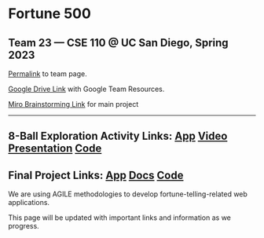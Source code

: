 # Fortune 500
## Team 23 — CSE 110 @ UC San Diego, Spring 2023

[Permalink](https://github.com/cse110-sp23-group23/cse110-sp23-group23/blob/main/admin/team.md) to team page.

[Google Drive Link](https://drive.google.com/drive/folders/1fS5PbOzavOzqdospdFvvXnRhxirArY-B?usp=sharing) with Google Team Resources.

[Miro Brainstorming Link](https://miro.com/app/board/uXjVMN0H0PE=/) for main project


-----------------------------------------
8-Ball Exploration Activity Links:
[App](https://cse110-sp23-group23.github.io/cse110-sp23-group23/source/8ball/)
[Video](https://youtu.be/Lax-YO4mq7g)
[Presentation](https://docs.google.com/presentation/d/1TfnMYepc6xlM0do1ICF59fR98w0THgKbod6YnlapVIY/edit#slide=id.g238ff5be2ce_0_32)
[Code](https://github.com/cse110-sp23-group23/cse110-sp23-group23/tree/main/source/8ball)
-----------------------------------------
Final Project Links:
[App](https://zoltar.live) [Docs](https://zoltar.live/jsdocs) [Code](https://github.com/cse110-sp23-group23/Zoltar)
-----------------------------------------

We are using AGILE methodologies to develop fortune-telling-related web applications. 

This page will be updated with important links and information as we progress.
